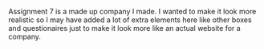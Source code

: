 Assignment 7 is a made up company I made. I wanted to make it look more realistic so I may have added a lot of extra elements here like other boxes and questionaires just
to make it look more like an actual website for a company.